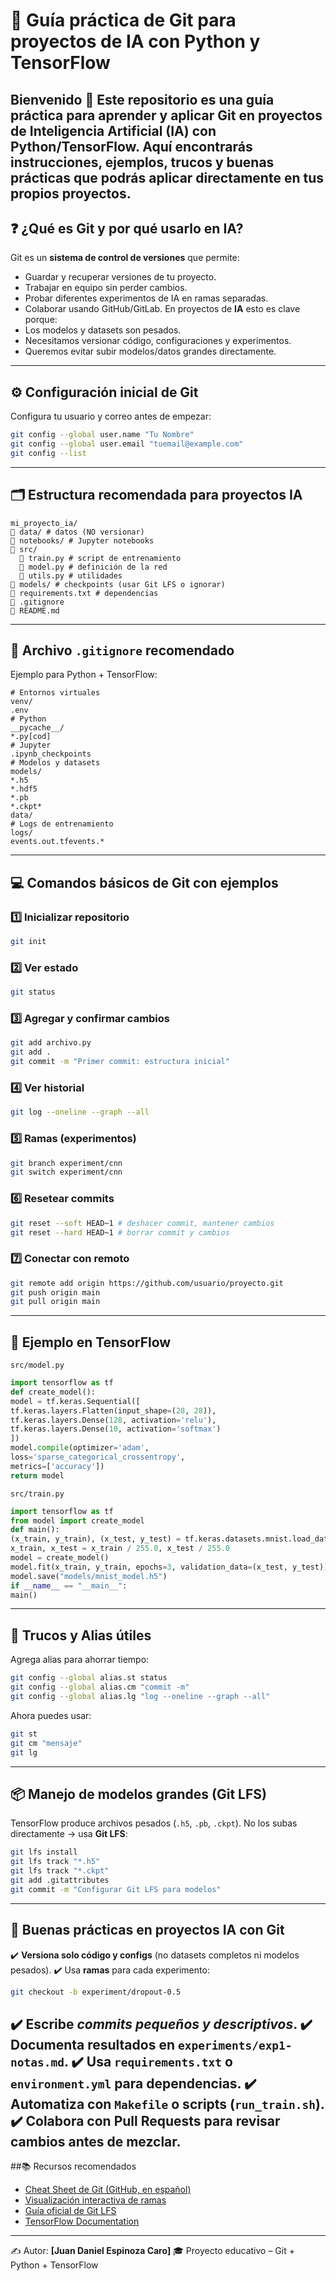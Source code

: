 # 📘 Guía práctica de Git para proyectos de IA con Python y TensorFlow
Bienvenido 👋 Este repositorio es una **guía práctica** para aprender y aplicar **Git** en proyectos de
**Inteligencia Artificial (IA) con Python/TensorFlow**.
Aquí encontrarás **instrucciones, ejemplos, trucos y buenas prácticas** que podrás aplicar directamente en tus
propios proyectos.
---
## ❓ ¿Qué es Git y por qué usarlo en IA?
Git es un **sistema de control de versiones** que permite:
- Guardar y recuperar versiones de tu proyecto.
- Trabajar en equipo sin perder cambios.
- Probar diferentes experimentos de IA en ramas separadas.
- Colaborar usando GitHub/GitLab.
En proyectos de **IA** esto es clave porque:
- Los modelos y datasets son pesados.
- Necesitamos versionar código, configuraciones y experimentos.
- Queremos evitar subir modelos/datos grandes directamente.
---
## ⚙️ Configuración inicial de Git
Configura tu usuario y correo antes de empezar:
```bash
git config --global user.name "Tu Nombre"
git config --global user.email "tuemail@example.com"
git config --list
```
---
## 🗂️ Estructura recomendada para proyectos IA
```
mi_proyecto_ia/
📂 data/ # datos (NO versionar)
📂 notebooks/ # Jupyter notebooks
📂 src/
  📄 train.py # script de entrenamiento
  📄 model.py # definición de la red
  📄 utils.py # utilidades
📂 models/ # checkpoints (usar Git LFS o ignorar)
📄 requirements.txt # dependencias
📄 .gitignore
📄 README.md
```
---
## 🚫 Archivo `.gitignore` recomendado
Ejemplo para Python + TensorFlow:
```
# Entornos virtuales
venv/
.env
# Python
__pycache__/
*.py[cod]
# Jupyter
.ipynb_checkpoints
# Modelos y datasets
models/
*.h5
*.hdf5
*.pb
*.ckpt*
data/
# Logs de entrenamiento
logs/
events.out.tfevents.*
```
---
## 💻 Comandos básicos de Git con ejemplos
### 1️⃣ Inicializar repositorio
```bash
git init
```
### 2️⃣ Ver estado
```bash
git status
```
### 3️⃣ Agregar y confirmar cambios
```bash
git add archivo.py
git add .
git commit -m "Primer commit: estructura inicial"
```
### 4️⃣ Ver historial
```bash
git log --oneline --graph --all
```
### 5️⃣ Ramas (experimentos)
```bash
git branch experiment/cnn
git switch experiment/cnn
```
### 6️⃣ Resetear commits
```bash
git reset --soft HEAD~1 # deshacer commit, mantener cambios
git reset --hard HEAD~1 # borrar commit y cambios
```
### 7️⃣ Conectar con remoto
```bash
git remote add origin https://github.com/usuario/proyecto.git
git push origin main
git pull origin main
```
---
## 🤖 Ejemplo en TensorFlow
`src/model.py`
```python
import tensorflow as tf
def create_model():
model = tf.keras.Sequential([
tf.keras.layers.Flatten(input_shape=(28, 28)),
tf.keras.layers.Dense(128, activation='relu'),
tf.keras.layers.Dense(10, activation='softmax')
])
model.compile(optimizer='adam',
loss='sparse_categorical_crossentropy',
metrics=['accuracy'])
return model
```
`src/train.py`
```python
import tensorflow as tf
from model import create_model
def main():
(x_train, y_train), (x_test, y_test) = tf.keras.datasets.mnist.load_data()
x_train, x_test = x_train / 255.0, x_test / 255.0
model = create_model()
model.fit(x_train, y_train, epochs=3, validation_data=(x_test, y_test))
model.save("models/mnist_model.h5")
if __name__ == "__main__":
main()
```
---
## 🧩 Trucos y Alias útiles
Agrega alias para ahorrar tiempo:
```bash
git config --global alias.st status
git config --global alias.cm "commit -m"
git config --global alias.lg "log --oneline --graph --all"
```
Ahora puedes usar:
```bash
git st
git cm "mensaje"
git lg
```
---
## 📦 Manejo de modelos grandes (Git LFS)
TensorFlow produce archivos pesados (`.h5`, `.pb`, `.ckpt`).
No los subas directamente → usa **Git LFS**:
```bash
git lfs install
git lfs track "*.h5"
git lfs track "*.ckpt"
git add .gitattributes
git commit -m "Configurar Git LFS para modelos"
```
---
## 📝 Buenas prácticas en proyectos IA con Git
✔️ **Versiona solo código y configs** (no datasets completos ni modelos pesados).
✔️ Usa **ramas** para cada experimento:
```bash
git checkout -b experiment/dropout-0.5
```
✔️ Escribe *commits pequeños y descriptivos*.
✔️ Documenta resultados en `experiments/exp1-notas.md`.
✔️ Usa `requirements.txt` o `environment.yml` para dependencias.
✔️ Automatiza con `Makefile` o scripts (`run_train.sh`).
✔️ Colabora con **Pull Requests** para revisar cambios antes de mezclar.
---
##📚 Recursos recomendados
- [Cheat Sheet de Git (GitHub, en español)](https://training.github.com/downloads/es_ES/github-git-cheat-sheet.pdf)
- [Visualización interactiva de ramas](https://learngitbranching.js.org/?locale=es_ES)
- [Guía oficial de Git LFS](https://git-lfs.com/)
- [TensorFlow Documentation](https://www.tensorflow.org/)
---
✍️ Autor: **[Juan Daniel Espinoza Caro]**
🎓 Proyecto educativo – Git + Python + TensorFlow
